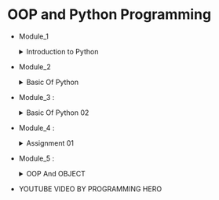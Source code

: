# OOP and Python Programming

* Module_1   
        <details>
           <summary>Introduction to Python</summary>
                <ol>1.Variable</ol>
                <ol>2.Input,Output & Type Casting</ol>
                <ol>3.Operator</ol>
                <ol>4.Condetion</ol>
                <ol>5.Loop</ol>
         </details>
* Module_2 
        <details>
           <summary>Basic Of Python</summary>
                <ol>1. Function, Args, kargs</ol>
                <ol>2. Scope</ol>
                <ol>3. Built In Function and modules</ol>
                <ol>4. List , List Method & list comprehension</ol>
         </details>
* Module_3 : 
        <details>
           <summary>Basic Of Python 02</summary>
                <ol>1. String</ol>
                <ol>2. Tuple</ol>
                <ol>3. Set</ol>
                <ol>4. Dictionary</ol>
                <ol>5. Built in modules</ol>
                <ol>6.Exception </ol>
                <ol>6.File </ol>
         </details>
* Module_4 : 
        <details>
           <summary>Assignment 01</summary>
                <ol>1. Question : https://docs.google.com/document/d/1nfaw5swn5-LoWHfbCOz-0TK_uKVjuUB1a33v2w7wpCc/edit</ol>
         </details> 
* Module_5 : 
        <details>
           <summary>OOP And OBJECT</summary>
                <ol>1. Class & Object</ol>
                <ol>1. Method</ol>
         </details>         





* YOUTUBE VIDEO BY PROGRAMMING HERO